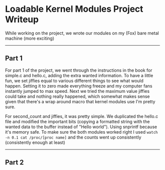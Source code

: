 # Loadable Kernel Modules Project Writeup
While working on the project, we wrote our modules on my (Fox) bare metal machine (more exciting)

---
## Part 1
For part 1 of the project, we went through the instructions in the book for simple.c and hello.c, adding the extra wanted information. To have a little fun, we set jiffies equal to various different things to see what would happen. Setting it to zero made everything freeze and my computer fans instantly jumped to max speed. Next we tried the maximum value jiffies could take and nothing really happened, which somewhat makes sense given that there's a wrap around macro that kernel modules use I'm pretty sure.

For second_count and jiffies, it was pretty simple. We duplicated the hello.c file and modified the important bits (copying a formatted string with the wanted data to the buffer instead of "Hello world"). Using snprintf because it's memory safe. To make sure the both modules worked right I used `watch -n 0.1 cat /proc/[proc name]` and the counts went up consistently (consistently enough at least)

---
## Part 2

